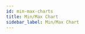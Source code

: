 ```yaml
---
id: min-max-charts
title: Min/Max Chart
sidebar_label: Min/Max Chart
---
```


<div style={{textAlign: "justify"}}>

</div>